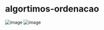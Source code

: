 ﻿# algortimos-ordenacao
![image](https://user-images.githubusercontent.com/40923082/213314795-d09c2f23-fcd1-41ea-ac13-a2c2d5b51210.png)
![image](https://user-images.githubusercontent.com/40923082/213314844-810ce69f-896c-4ac1-9bcc-9b2d72441609.png)
